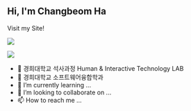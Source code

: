 ## Hi, I'm Changbeom Ha

Visit my Site! 
</br>

<a href="https://changbeomha.github.io" target="_blank"><img src="https://img.shields.io/badge/BLOG-181717?style=for-the-badge&logo=github&logoColor=white"></a>

<a href="https://shimmer-whistle-453.notion.site/changbeomHa-13f53f9f6add468d9e99d7a18288df24" target="_blank"><img src="https://img.shields.io/badge/Portfolio-181717?style=for-the-badge&logo=notion&logoColor=white"></a>

- 🏫 경희대학교 석사과정 Human & Interactive Technology LAB
- 🏫 경희대학교 소프트웨어융합학과
- 🌱 I’m currently learning ...
- 💞️ I’m looking to collaborate on ...
- 📫 How to reach me ...

<!---
changbeomHa/changbeomHa is a ✨ special ✨ repository because its `README.md` (this file) appears on your GitHub profile.
You can click the Preview link to take a look at your changes.
--->
